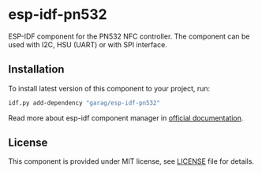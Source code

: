 # esp-idf-pn532
ESP-IDF component for the PN532 NFC controller. The component can be used with I2C, HSU (UART) or with SPI interface.

## Installation

To install latest version of this component to your project, run:

```bash
idf.py add-dependency "garag/esp-idf-pn532"
```

Read more about esp-idf component manager in [official documentation](https://docs.espressif.com/projects/esp-idf/en/stable/esp32/api-guides/tools/idf-component-manager.html).

## License

This component is provided under MIT license, see [LICENSE](LICENSE) file for details.
